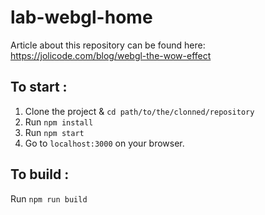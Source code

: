 # lab-webgl-home

Article about this repository can be found here: https://jolicode.com/blog/webgl-the-wow-effect

## To start :

1. Clone the project & ```cd path/to/the/clonned/repository```
2. Run ```npm install```
3. Run ```npm start```
4. Go to ```localhost:3000``` on your browser.


## To build :

Run ```npm run build```
